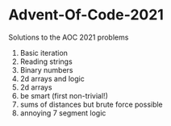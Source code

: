 # Advent-Of-Code-2021
Solutions to the AOC 2021 problems

1. Basic iteration
2. Reading strings
3. Binary numbers
4. 2d arrays and logic
5. 2d arrays
6. be smart (first non-trivial!)
7. sums of distances but brute force possible
8. annoying 7 segment logic